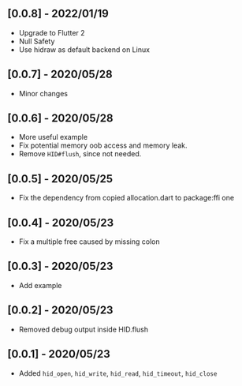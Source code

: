 ## [0.0.8] - 2022/01/19

* Upgrade to Flutter 2
* Null Safety
* Use hidraw as default backend on Linux

## [0.0.7] - 2020/05/28

* Minor changes

## [0.0.6] - 2020/05/28

* More useful example
* Fix potential memory oob access and memory leak.
* Remove `HID#flush`, since not needed.

## [0.0.5] - 2020/05/25

* Fix the dependency from copied allocation.dart to package:ffi one

## [0.0.4] - 2020/05/23

* Fix a multiple free caused by missing colon

## [0.0.3] - 2020/05/23

* Add example

## [0.0.2] - 2020/05/23

* Removed debug output inside HID.flush

## [0.0.1] - 2020/05/23

* Added `hid_open`, `hid_write`, `hid_read`, `hid_timeout`, `hid_close`
